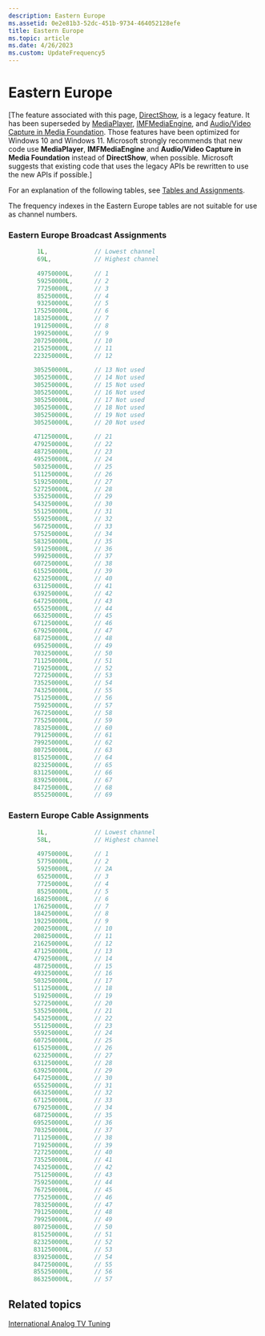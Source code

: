 ```yaml
---
description: Eastern Europe
ms.assetid: 0e2e81b3-52dc-451b-9734-464052128efe
title: Eastern Europe
ms.topic: article
ms.date: 4/26/2023
ms.custom: UpdateFrequency5
---
```


# Eastern Europe

\[The feature associated with this page, [DirectShow](/windows/win32/directshow/directshow), is a legacy feature. It has been superseded by [MediaPlayer](/uwp/api/Windows.Media.Playback.MediaPlayer), [IMFMediaEngine](/windows/win32/api/mfmediaengine/nn-mfmediaengine-imfmediaengine), and [Audio/Video Capture in Media Foundation](windows/win32/medfound/audio-video-capture-in-media-foundation). Those features have been optimized for Windows 10 and Windows 11. Microsoft strongly recommends that new code use **MediaPlayer**, **IMFMediaEngine** and **Audio/Video Capture in Media Foundation** instead of **DirectShow**, when possible. Microsoft suggests that existing code that uses the legacy APIs be rewritten to use the new APIs if possible.\]

For an explanation of the following tables, see [Tables and Assignments](tables-and-assignments.md).

The frequency indexes in the Eastern Europe tables are not suitable for use as channel numbers.

### Eastern Europe Broadcast Assignments


```C++
        1L,             // Lowest channel
        69L,            // Highest channel

        49750000L,      // 1
        59250000L,      // 2
        77250000L,      // 3
        85250000L,      // 4
        93250000L,      // 5
       175250000L,      // 6
       183250000L,      // 7
       191250000L,      // 8
       199250000L,      // 9
       207250000L,      // 10
       215250000L,      // 11
       223250000L,      // 12

       305250000L,      // 13 Not used
       305250000L,      // 14 Not used
       305250000L,      // 15 Not used
       305250000L,      // 16 Not used
       305250000L,      // 17 Not used
       305250000L,      // 18 Not used
       305250000L,      // 19 Not used
       305250000L,      // 20 Not used

       471250000L,      // 21
       479250000L,      // 22
       487250000L,      // 23
       495250000L,      // 24
       503250000L,      // 25
       511250000L,      // 26
       519250000L,      // 27
       527250000L,      // 28
       535250000L,      // 29
       543250000L,      // 30
       551250000L,      // 31
       559250000L,      // 32
       567250000L,      // 33
       575250000L,      // 34
       583250000L,      // 35
       591250000L,      // 36
       599250000L,      // 37
       607250000L,      // 38
       615250000L,      // 39
       623250000L,      // 40
       631250000L,      // 41
       639250000L,      // 42
       647250000L,      // 43
       655250000L,      // 44
       663250000L,      // 45
       671250000L,      // 46
       679250000L,      // 47
       687250000L,      // 48
       695250000L,      // 49
       703250000L,      // 50
       711250000L,      // 51
       719250000L,      // 52
       727250000L,      // 53
       735250000L,      // 54
       743250000L,      // 55
       751250000L,      // 56
       759250000L,      // 57
       767250000L,      // 58
       775250000L,      // 59
       783250000L,      // 60
       791250000L,      // 61
       799250000L,      // 62
       807250000L,      // 63
       815250000L,      // 64
       823250000L,      // 65
       831250000L,      // 66
       839250000L,      // 67
       847250000L,      // 68
       855250000L,      // 69
```



### Eastern Europe Cable Assignments


```C++
        1L,             // Lowest channel
        58L,            // Highest channel

        49750000L,      // 1   
        57750000L,      // 2
        59250000L,      // 2A
        65250000L,      // 3
        77250000L,      // 4
        85250000L,      // 5
       168250000L,      // 6    
       176250000L,      // 7
       184250000L,      // 8
       192250000L,      // 9
       200250000L,      // 10
       208250000L,      // 11
       216250000L,      // 12
       471250000L,      // 13
       479250000L,      // 14
       487250000L,      // 15
       493250000L,      // 16
       503250000L,      // 17
       511250000L,      // 18
       519250000L,      // 19
       527250000L,      // 20
       535250000L,      // 21   
       543250000L,      // 22
       551250000L,      // 23
       559250000L,      // 24
       607250000L,      // 25
       615250000L,      // 26
       623250000L,      // 27
       631250000L,      // 28
       639250000L,      // 29
       647250000L,      // 30
       655250000L,      // 31
       663250000L,      // 32
       671250000L,      // 33
       679250000L,      // 34
       687250000L,      // 35
       695250000L,      // 36
       703250000L,      // 37
       711250000L,      // 38
       719250000L,      // 39
       727250000L,      // 40
       735250000L,      // 41
       743250000L,      // 42
       751250000L,      // 43
       759250000L,      // 44
       767250000L,      // 45
       775250000L,      // 46
       783250000L,      // 47
       791250000L,      // 48
       799250000L,      // 49
       807250000L,      // 50
       815250000L,      // 51
       823250000L,      // 52
       831250000L,      // 53
       839250000L,      // 54
       847250000L,      // 55
       855250000L,      // 56
       863250000L,      // 57
```



## Related topics

<dl> <dt>

[International Analog TV Tuning](international-analog-tv-tuning.md)
</dt> </dl>

 

 



